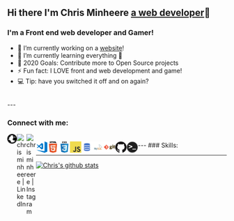 ## Hi there I'm Chris Minheere [a web developer][website2]👋

### I'm a Front end web developer and Gamer!
- 🔭 I’m currently working on a [website]!
- 🌱 I’m currently learning everything 🤣
- 🥅 2020 Goals: Contribute more to Open Source projects
- ⚡ Fun fact: I LOVE front and web development and game!
- 💻 Tip: have you switched it off and on again?

<br />
---

### Connect with me:

[<img align="left" alt="alepro.nl" width="22px" src="https://raw.githubusercontent.com/iconic/open-iconic/master/svg/globe.svg" />][website2]
[<img align="left" alt="chrisminheere | LinkedIn" width="22px" src="https://cdn.jsdelivr.net/npm/simple-icons@v3/icons/linkedin.svg" />][linkedin]
[<img align="left" alt="chrisminheere | Instagram" width="22px" src="https://cdn.jsdelivr.net/npm/simple-icons@v3/icons/instagram.svg" />][instagram]

<br />
---
### Skills:

<img align="left" alt="Visual Studio Code" width="26px" src="https://raw.githubusercontent.com/github/explore/80688e429a7d4ef2fca1e82350fe8e3517d3494d/topics/visual-studio-code/visual-studio-code.png" />
<img align="left" alt="HTML5" width="26px" src="https://raw.githubusercontent.com/github/explore/80688e429a7d4ef2fca1e82350fe8e3517d3494d/topics/html/html.png" />
<img align="left" alt="CSS3" width="26px" src="https://raw.githubusercontent.com/github/explore/80688e429a7d4ef2fca1e82350fe8e3517d3494d/topics/css/css.png" />
<img align="left" alt="JavaScript" width="26px" src="https://raw.githubusercontent.com/github/explore/80688e429a7d4ef2fca1e82350fe8e3517d3494d/topics/javascript/javascript.png" />
<img align="left" alt="SQL" width="26px" src="https://raw.githubusercontent.com/github/explore/80688e429a7d4ef2fca1e82350fe8e3517d3494d/topics/sql/sql.png" />
<img align="left" alt="MySQL" width="26px" src="https://raw.githubusercontent.com/github/explore/80688e429a7d4ef2fca1e82350fe8e3517d3494d/topics/mysql/mysql.png" />
<img align="left" alt="Git" width="26px" src="https://raw.githubusercontent.com/github/explore/80688e429a7d4ef2fca1e82350fe8e3517d3494d/topics/git/git.png" />
<img align="left" alt="GitHub" width="26px" src="https://raw.githubusercontent.com/github/explore/78df643247d429f6cc873026c0622819ad797942/topics/github/github.png" />
<img align="left" alt="HTML5" width="26px" src="https://raw.githubusercontent.com/github/explore/80688e429a7d4ef2fca1e82350fe8e3517d3494d/topics/terminal/terminal.png" />

<br />


---
[![Chris's github stats](https://github-readme-stats.vercel.app/api?username=chrisminheere)](https://github.com/chrisminheere/chrisminheere)


[website]: https://cbdpronature.nl
[website2]: https://alepro.nl/
[instagram]: https://www.instagram.com/chrisminheere/
[linkedin]: https://www.linkedin.com/in/chris-minheere-71199b182/


